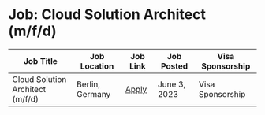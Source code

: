 # Job: Cloud Solution Architect (m/f/d)

| Job Title | Job Location | Job Link | Job Posted | Visa Sponsorship |
| --- | --- | --- | --- | --- |
| Cloud Solution Architect (m/f/d) | Berlin, Germany | [Apply](https://www.rheinmetall.com/de/job/cloud_solution_architect__m_f_d_/18614) | June 3, 2023 | Visa Sponsorship |
